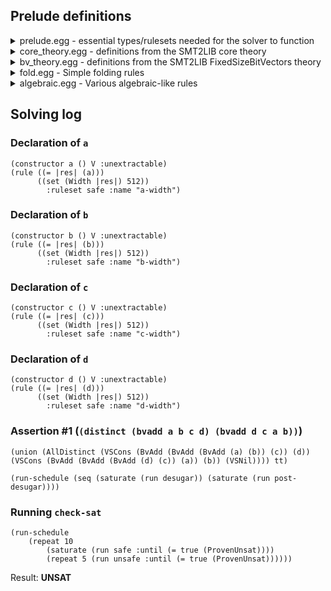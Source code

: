 ## Prelude definitions

<details>
<summary>prelude.egg - essential types/rulesets needed for the solver to function</summary>

### Values (`V`)
`V` defines all SMT2LIB values. We choose to make values untyped as that
reduces rule duplication across types.

```egg
(sort V)
```

We aren't using any "datatype" declaration, as there could be many ways in
which values in `V` are introduced, some of which we may not even know about.

### Value lists/variadics (`VS`)
`VS` are used for functions accepting variable number of parameters.

```egg
(datatype VS (VSCons V VS) (VSNil))
```

### Desugaring ruleset (`desugar`)

Desugaring ruleset consists of rules for converting one set of primitives
into another. Converted primitives should never be matched against in other
rules.

Currently, evaluation rules for user-defined functions are a part of this
pass, which means that no patterns should be written against user-defined
functions.
```egg
(ruleset desugar)
```

There is a helper ruleset `post-desugar` used to cleanup desugared constracts
and remove them from the e-graph.

```egg
(ruleset post-desugar)
```

Notably, lists of values are removed in the post-desugaring pass.

```egg
(rule ((= l (VSCons v vs))) ((delete (VSCons v vs))) :ruleset post-desugar)
(rule ((= l (VSNil))) ((delete (VSNil))) :ruleset post-desugar)
```

### Saturating ruleset (`safe`)

`safe` ruleset contains rules that are always eventually saturating.

```egg
(ruleset safe)
```

This ruleset includes:
* Merge-only rules of any kind (e.g. associativity/commutativity)
* Constant folding of any kind with subsumption of the original node
* Cancellation rules (e.g. in `a + b = a` we rewrite `b` to 0 and remove `+`)

### Exploratory ruleset (`unsafe`)

`unsafe` ruleset contrains all other rules that we deem potentially useful.
These never executed to saturation

```egg
(ruleset unsafe)
```

### `ProvenUnsat`

`ProvenUnsat` is used to query the system for whether UNSAT status has been shown. Rules can use `(set (ProvenUnsat) true)` to report discovered inconsistency.

```egg
(function ProvenUnsat () bool :merge new)
(set (ProvenUnsat) false)
```

</details>
<details>
<summary> core_theory.egg - definitions from the SMT2LIB core theory</summary>

### "Boolean" relation

`(Boolean v)` holds when `v` is a value of SMT2LIB sort `Bool`

```egg
(relation Boolean (V))
```

### Core theory operators

We represent boolean constants as `B true` and `B false` instead of `True` and `False` to simplify folding operations.

```egg
(constructor B (bool) V)
(let tt (B true))
(let ff (B false))
```

Main core theory operations of fixed arity. Unrolling variadic applications of
binary boolean operators is handled in Rust lowering code.

```egg
(constructor Not (V) V)
(constructor Implies (V V) V)
(constructor And (V V) V)
(constructor Or (V V) V)
(constructor Xor (V V) V)
(constructor ITE (V V V) V)
```

We can derive `Boolean` from them.

```egg
(rule ((= e (Not e1))) ((Boolean e)) :ruleset safe)
(rule ((= e (Implies e1 e2))) ((Boolean e)) :ruleset safe)
(rule ((= e (And e1 e2))) ((Boolean e)) :ruleset safe)
(rule ((= e (Or e1 e2))) ((Boolean e)) :ruleset safe)
(rule ((= e (Xor e1 e2))) ((Boolean e)) :ruleset safe)
(rule ((= e (ITE c e1 e2)) (Boolean e1)) ((Boolean e)) :ruleset safe)
```

Variadic equality/disequality operators

```egg
(constructor AllEqual (VS) V :unextractable)
(constructor AllDistinct (VS) V :unextractable)
(rule ((= e (AllEqual vs))) ((delete (AllEqual vs))) :ruleset post-desugar)
(rule ((= e (AllDistinct vs))) ((delete (AllDistinct vs))) :ruleset post-desugar)
```

Binary equality operator `Equal` (and `AllEqual`/`AllDistinct` desugaring)

```egg
(constructor Equal (V V) V)
(rewrite (AllEqual (VSCons v (VSNil))) tt :subsume :ruleset desugar)
(rewrite (AllEqual (VSCons v1 (VSCons v2 vs)))
         (And (Equal v1 v2) (AllEqual (VSCons v2 vs))) :subsume :ruleset desugar)

(constructor AllDistinctFrom (V VS) V :unextractable)

(rewrite (AllDistinct (VSNil)) tt :subsume :ruleset desugar)
(rewrite (AllDistinct (VSCons v vs))
         (And (AllDistinctFrom v vs) (AllDistinct vs)) :subsume :ruleset desugar)
(rewrite (AllDistinctFrom v (VSNil)) tt :subsume :ruleset desugar)
(rewrite (AllDistinctFrom v (VSCons v1 vs))
          (And (Not (Equal v v1)) (AllDistinctFrom v vs)) :subsume :ruleset desugar)
```

</details>
<details>
<summary> bv_theory.egg - definitions from the SMT2LIB FixedSizeBitVectors theory</summary>

### Moving bits around

```egg
(constructor Concat (V V) V)
(constructor Extract (i64 i64 V) V)
(constructor Repeat (i64 V) V)
(constructor RotateRight (i64 V) V)
(constructor RotateLeft (i64 V) V)
(constructor ZeroExtend (i64 V) V)
(constructor SignExtend (i64 V) V)
```

Rust code lowers variadic `concat` operations to binary `Concat` calls.

### Unary bitvector operators

```egg
(constructor BvNot (V) V)
(constructor BvNeg (V) V)
```

### Binary bitvector operators

Some of these support left-associative chaining, but this is handled fully
by Rust code

#### Bitwise logical operators

```egg
(constructor BvAnd (V V) V)
(constructor BvOr (V V) V)
(constructor BvXor (V V) V)
(constructor BvNand (V V) V)
(constructor BvNor (V V) V)
(constructor BvXNor (V V) V)
```

#### Arithmetic operators

```egg
(constructor BvAdd (V V) V)
(constructor BvSub (V V) V)
(constructor BvMul (V V) V)
(constructor BvUDiv (V V) V)
(constructor BvURem (V V) V)
(constructor BvSDiv (V V) V)
(constructor BvSRem (V V) V)
(constructor BvSMod (V V) V)

(constructor BvShl (V V) V)
(constructor BvLShr (V V) V)
(constructor BvAShr (V V) V)
```

### Bitvector constants

Bitvector constant are stored as egglog big integers. This allows us to
support bitvectors of any (reasonable) width. We store width together with
the bitvector value.

```egg
(constructor BvConst (i64 BigInt) V)
```

### `Width` of bit-vectors

This function returns width of the bit-vector. Currently it is computed
bottom-up and returns a single i64 value, but it may be converted to return
a symbolic value in the future

```egg
(function Width (V) i64)
```

#### Propogation rules

We define width propogation rules for basic primitives. This mostly resemble
ones implemented in the Rust sort checker.

```egg
(rule ((= e (ITE c e1 e2)) (= w1 (Width e1))) ((set (Width e) w1)) :ruleset safe)

(rule ((= e (Concat lhs rhs)) (= lw (Width lhs)) (= rw (Width rhs)))
      ((set (Width e) (+ lw rw))) :ruleset safe)
(rule ((= e (Extract i j exp))) ((set (Width e) (+ (- i j) 1))) :ruleset safe)
(rule ((= e (Repeat n exp)) (= w (Width exp))) ((set (Width e) (* w n))) :ruleset safe)
(rule ((= e (RotateLeft _ exp)) (= w (Width exp))) ((set (Width e) w)) :ruleset safe)
(rule ((= e (ZeroExtend n exp)) (= w (Width exp))) ((set (Width e) (+ w n))) :ruleset safe)
(rule ((= e (SignExtend n exp)) (= w (Width exp))) ((set (Width e) (+ w n))) :ruleset safe)

(rule ((= e (BvNot e1)) (= w (Width e))) ((set (Width e) w)) :ruleset safe)
(rule ((= e (BvNeg e1)) (= w (Width e))) ((set (Width e) w)) :ruleset safe)

(rule ((= e (BvAnd e1 e2)) (= w (Width e1))) ((set (Width e) w)) :ruleset safe)
(rule ((= e (BvOr e1 e2)) (= w (Width e1))) ((set (Width e) w)) :ruleset safe)
(rule ((= e (BvXor e1 e2)) (= w (Width e1))) ((set (Width e) w)) :ruleset safe)
(rule ((= e (BvNand e1 e2)) (= w (Width e1))) ((set (Width e) w)) :ruleset safe)
(rule ((= e (BvNor e1 e2)) (= w (Width e1))) ((set (Width e) w)) :ruleset safe)
(rule ((= e (BvXNor e1 e2)) (= w (Width e1))) ((set (Width e) w)) :ruleset safe)

(rule ((= e (BvAdd e1 e2)) (= w (Width e1))) ((set (Width e) w)) :ruleset safe)
(rule ((= e (BvSub e1 e2)) (= w (Width e1))) ((set (Width e) w)) :ruleset safe)
(rule ((= e (BvMul e1 e2)) (= w (Width e1))) ((set (Width e) w)) :ruleset safe)
(rule ((= e (BvUDiv e1 e2)) (= w (Width e1))) ((set (Width e) w)) :ruleset safe)
(rule ((= e (BvURem e1 e2)) (= w (Width e1))) ((set (Width e) w)) :ruleset safe)
(rule ((= e (BvSDiv e1 e2)) (= w (Width e1))) ((set (Width e) w)) :ruleset safe)
(rule ((= e (BvSRem e1 e2)) (= w (Width e1))) ((set (Width e) w)) :ruleset safe)
(rule ((= e (BvSMod e1 e2)) (= w (Width e1))) ((set (Width e) w)) :ruleset safe)
(rule ((= e (BvShl e1 e2)) (= w (Width e1))) ((set (Width e) w)) :ruleset safe)
(rule ((= e (BvLShr e1 e2)) (= w (Width e1))) ((set (Width e) w)) :ruleset safe)
(rule ((= e (BvAShr e1 e2)) (= w (Width e1))) ((set (Width e) w)) :ruleset safe)
```

</details>
<details>
<summary>fold.egg - Simple folding rules</summary>

#### Deriving UNSAT from boolean constant propagation

```egg
(rule ((= (B true) (B false))) ((set (ProvenUnsat) true)) :ruleset safe)
```

### Converting all boolean operators to AND and NOT

```egg
(rule ((= e (Or e1 e2)))
      ((union e (Not (And (Not e1) (Not e2))))
       (delete (Or e1 e2))) :ruleset desugar)
(rule ((= e (Xor e1 e2)))
      ((union e (Not (And (Not (And e1 (Not e2))) (Not (And (Not e1) e2)))))
       (delete (Xor e1 e2))) :ruleset desugar)
(rule ((= e (Implies e1 e2)))
      ((union e (Not (And e1 (Not e2))))
       (delete (Or e1 e2))) :ruleset desugar)
```

### Boolean operator folding rules

```egg
(rewrite (Not (B b)) (B (not b)) :subsume :ruleset safe)
(rewrite (Not (Not e)) e :subsume :ruleset safe)
(rule ((= (Not e) (B b))) ((subsume (Not e)) (union e (B (not b)))) :ruleset safe)
```

Note that we have `(and a b)` to `(and b a)` as a `birewrite` in
`prelude/algebraic.egg`, so we don't need to worry about duplicating patterns
for `And`.

```egg
(rewrite (And e1 tt) e1 :subsume :ruleset safe)
(rewrite (And e1 ff) ff :subsume :ruleset safe)

(rule ((= (And e1 e2) tt))
      ((subsume (And e1 e2)) (union e1 tt) (union e2 tt)) :ruleset safe)

(rewrite (And e e) e :subsume :ruleset safe)
(rewrite (And e1 (Not e1)) ff :subsume :ruleset safe)
```

### Equality rules

```egg
(rule ((= tt (Equal e1 e2))) ((union e1 e2)) :ruleset safe)
(rewrite (Equal e e) tt :ruleset safe)
(rewrite (Equal tt ff) ff :ruleset safe)
```

### Bitvector logical operator rules

These rules mostly resemble boolean equivalents above

```egg
(rewrite (BvNot (BvNot e)) e :subsume :ruleset safe)

(rule ((= e (BvOr e1 e2)))
      ((union e (BvNot (BvAnd (BvNot e1) (BvNot e2))))
       (delete (BvOr e1 e2))) :ruleset desugar)
(rule ((= e (BvXor e1 e2)))
      ((union e (BvNot (BvAnd (BvNot (BvAnd e1 (BvNot e2))) (BvNot (BvAnd (BvNot e1) e2)))))
       (delete (BvXor e1 e2))) :ruleset desugar)
(rule ((= e (BvNand e1 e2)))
      ((union e (BvNot (BvAnd e1 e2)))
       (delete (BvOr e1 e2))) :ruleset desugar)
(rule ((= e (BvNor e1 e2)))
      ((union e (BvAnd (BvNot e1) (BvNot e2)))
       (delete (BvNor e1 e2))) :ruleset desugar)
(rule ((= e (BvXNor e1 e2)))
      ((union e (BvAnd (BvNot (BvAnd e1 (BvNot e2))) (BvNot (BvAnd (BvNot e1) e2))))
       (delete (BvXNor e1 e2))) :ruleset desugar)

(rewrite (BvAnd e e) e :subsume :ruleset safe)
```

### Arithmetic folds

```egg
(rewrite (BvNeg (BvNeg e)) e :subsume :ruleset safe)
```

</details>
<details>
<summary>algebraic.egg - Various algebraic-like rules</summary>

### Converting subtraction to negation

```egg
(rewrite (BvSub a b) (BvAdd a (BvNeg b)) :subsume :ruleset desugar)
```

### Commutativity rules

```egg
(birewrite (And a b) (And b a) :ruleset safe)
(birewrite (BvAnd a b) (BvAnd b a) :ruleset safe)
(birewrite (BvAdd a b) (BvAdd b a) :ruleset safe)
(birewrite (BvMul a b) (BvMul b a) :ruleset safe)
```

### Explosive associativity rules

```egg
(birewrite (And a (And b c)) (And (And a b) c) :ruleset unsafe)
(birewrite (BvAdd a (BvAdd b c)) (BvAdd (BvAdd a b) c) :ruleset unsafe)
(birewrite (BvAnd a (BvAnd b c)) (BvAnd (BvAnd a b) c) :ruleset unsafe)
(birewrite (BvMul a (BvMul b c)) (BvMul (BvMul a b) c) :ruleset unsafe)
```

</details>

## Solving log

### Declaration of `a`

```egg
(constructor a () V :unextractable)
(rule ((= |res| (a)))
      ((set (Width |res|) 512))
        :ruleset safe :name "a-width")
```

### Declaration of `b`

```egg
(constructor b () V :unextractable)
(rule ((= |res| (b)))
      ((set (Width |res|) 512))
        :ruleset safe :name "b-width")
```

### Declaration of `c`

```egg
(constructor c () V :unextractable)
(rule ((= |res| (c)))
      ((set (Width |res|) 512))
        :ruleset safe :name "c-width")
```

### Declaration of `d`

```egg
(constructor d () V :unextractable)
(rule ((= |res| (d)))
      ((set (Width |res|) 512))
        :ruleset safe :name "d-width")
```

### Assertion #1 (`(distinct (bvadd a b c d) (bvadd d c a b))`)

```egg
(union (AllDistinct (VSCons (BvAdd (BvAdd (BvAdd (a) (b)) (c)) (d)) (VSCons (BvAdd (BvAdd (BvAdd (d) (c)) (a)) (b)) (VSNil)))) tt)

(run-schedule (seq (saturate (run desugar)) (saturate (run post-desugar))))
```

### Running `check-sat`

```egg
(run-schedule
    (repeat 10
        (saturate (run safe :until (= true (ProvenUnsat))))
        (repeat 5 (run unsafe :until (= true (ProvenUnsat))))))
```
Result: **UNSAT**
